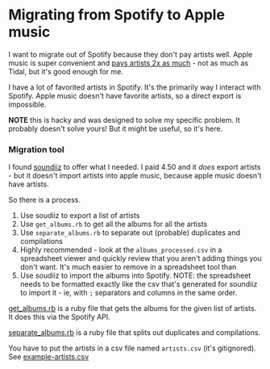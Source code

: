 # Migrating from Spotify to Apple music

I want to migrate out of Spotify because they don't pay artists well. Apple music is super convenient and [pays artists 2x as much](https://producerhive.com/music-marketing-tips/streaming-royalties-breakdown/) - not as much as Tidal, but it's good enough for me.

I have a lot of favorited artists in Spotify. It's the primarily way I interact with Spotify. Apple music doesn't have favorite artists, so a direct export is impossible.

**NOTE** this is hacky and was designed to solve my specific problem. It probably doesn't solve yours! But it might be useful, so it's here.

### Migration tool

I found [soundiiz](https://soundiiz.com/webapp/playlists) to offer what I needed. I paid 4.50 and it _does_ export artists - but it doesn't import artists into apple music, because apple music doesn't have artists.

So there is a process.

1. Use soudiiz to export a list of artists
2. Use `get_albums.rb` to get all the albums for all the artists
3. Use `separate_albums.rb` to separate out (probable) duplicates and compilations
4. Highly recommended - look at the `albums_processed.csv` in a spreadsheet viewer and quickly review that you aren't adding things you don't want. It's much easier to remove in a spreadsheet tool than 
5. Use soudiiz to import the albums into Spotify. NOTE: the spreadsheet needs to be formatted exactly like the csv that's generated for soundiiz to import it - ie, with `;` separators and columns in the same order.

[get_albums.rb](get_albums.rb) is a ruby file that gets the albums for the given list of artists. It does this via the Spotify API.

[separate_albums.rb](separate_albums.rb) is a ruby file that splits out duplicates and compilations.

You have to put the artists in a csv file named `artists.csv` (it's gitignored). See [example-artists.csv](example-artists.csv)
